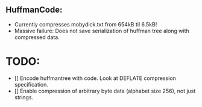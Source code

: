 
## HuffmanCode:
  - Currently compresses mobydick.txt from 654kB til 6.5kB!
  - Massive failure: Does not save serialization of huffman tree along with
  compressed data.

# TODO:
  - [] Encode huffmantree with code. Look at DEFLATE compression specification.
  - [] Enable compression of arbitrary byte data (alphabet size 256), not just strings.
